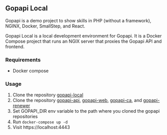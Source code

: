 ## Gopapi Local

Gopapi is a demo project to show skills in PHP (without a framework), NGINX, Docker, SmallStep, and React. 

Gopapi Local is a local development environment for Gopapi. It is a Docker Compose project that runs an NGIX server that proxies the Gopapi API and frontend.

### Requirements

* Docker compose

### Usage

1. Clone the repository [gopapi-local]()
2. Clone the repository [gopapi-api](), [gopapi-web](), [gopapi-ca](), and [gopapi-renewer]()
3. Set GOPAPI_DIR env variable to the path where you cloned the gopapi repositories
4. Run `docker-compose up -d`
5. Visit https://localhost:4443